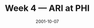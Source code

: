 ---
layout: game
title: Week 4 — ARI at PHI
season: 2001
game_id: 2001_04_ARI_PHI
week: 4
date: 2001-10-07
home_team: PHI
away_team: ARI
final_home: 20
final_away: 21
pbp_url: /assets/data/pbp/2001/2001_04_ARI_PHI.csv.gz
---